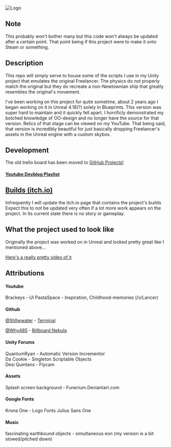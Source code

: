 ![Logo](http://puu.sh/BOnM6/25f132a181.png)

## Note

This probably won't bother many but this code won't always be updated after a certain point. That point being if this project were to make it onto Steam or something.

## Description

This repo will simply serve to house some of the scripts I use in my Unity project that emulates the original Freelancer.
The physics do not properly match the original but they do recreate a non-Newtownian ship that greatly resembles the original's movement.

I've been working on this project for quite sometime, about 2 years ago I began working on it in Unreal 4.18(?) solely in Blueprints. This version was super hard to maintain and it quickly fell apart. I horrificly demonstrated my botched knowledge of OO-design and no longer have the source for that version. Relics of that stage can be viewed on my YouTube. That being said, that version is incredibly beautiful for just basically dropping Freelancer's assets in the Unreal engine with a custom skybox. 

## Development

The old trello board has been moved to [GitHub Projects!](https://github.com/tsny/ProjectLonestar/projects/1)

#### [Youtube Devblog Playlist](https://www.youtube.com/embed/videoseries?list=PLJBwf54kzZ-DsLQSUhFRbUjZXIO6FOq_4)

## [Builds (itch.io)](https://tsny.itch.io/project-lonestar)

Infrequently I will update the itch.io page that contains the project's builds
Expect this to not be updated very often if a lot more work appears on the project.
In its current state there is no story or gameplay.

## What the project used to look like 

Originally the project was worked on in Unreal and looked pretty great like I mentioned above...

[Here's a really pretty video of it](https://www.youtube.com/watch?v=ATOh75c0bQc&index=19&list=PLJBwf54kzZ-DsLQSUhFRbUjZXIO6FOq_4&t=0s)

## Attributions

#### Youtube
Brackeys - UI
PastaSpace - Inspiration, Childhood-memories (/v/Lancer)

#### Github
[@Stillwwater](https://github.com/stillwwater) - [Terminal](https://github.com/stillwwater/command_terminal)

[@Why485](https://www.youtube.com/user/Why485) - [Billboard Nebula](https://github.com/brihernandez/BillboardNebula)

#### Unity Forums
QuantumRyan - Automatic Version Incrementor  
Da Cookie - Singleton Scriptable Objects  
Desi Quintans - Flycam  

#### Assets
Splash screen background - Funerium.Deviantart.com

#### Google Fonts
Krona One - Logo Fonts
Julius Sans One

#### Music
fascinating earthbound objects - simultaneous eon (my version is a bit slowed/pitched down) 
